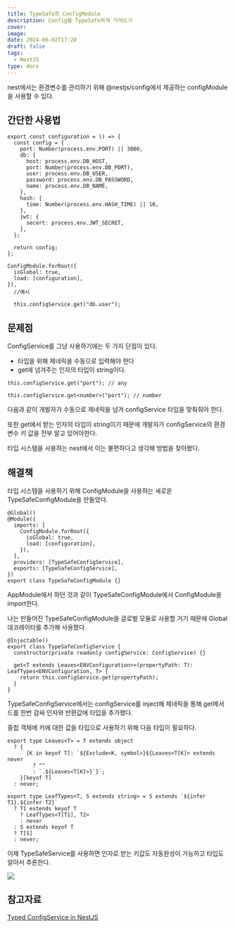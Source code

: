 ```yaml
---
title: TypeSafe한 ConfigModule
description: Config를 TypeSafe하게 가져오기
cover: 
image: 
date: 2024-06-02T17:20
draft: false
tags:
  - NestJS
type: docs
---
```


nest에서는 환경변수를 관리하기 위해 @nestjs/config에서 제공하는 configModule을 사용할 수 있다.

## 간단한 사용법

```tsx
export const configuration = () => {
  const config = {
    port: Number(process.env.PORT) || 3000,
    db: {
      host: process.env.DB_HOST,
      port: Number(process.env.DB_PORT),
      user: process.env.DB_USER,
      password: process.env.DB_PASSWORD,
      name: process.env.DB_NAME,
    },
    hash: {
      time: Number(process.env.HASH_TIME) || 10,
    },
    jwt: {
      secert: process.env.JWT_SECRET,
    },
  };

  return config;
};

ConfigModule.forRoot({
  isGlobal: true,
  load: [configuration],
}),
  //예시

  this.configService.get("db.user");
```

## 문제점

ConfigService를 그냥 사용하기에는 두 가지 단점이 있다.

- 타입을 위해 제네릭을 수동으로 입력해야 한다
- get에 넘겨주는 인자의 타입이 string이다.

```tsx
this.configService.get("port"); // any

this.configService.get<number>("port"); // number
```

다음과 같이 개발자가 수동으로 제네릭을 넘겨 configService 타입을 맞춰줘야 한다.

또한 get에서 받는 인자의 타입이 string이기 때문에 개발자가 configService의 환경변수 키 값을 전부 알고 있어야한다.

타입 시스템을 사용하는 nest에서 이는 불편하다고 생각해 방법을 찾아봤다.

## 해결책

타입 시스템을 사용하기 위해 ConfigModule을 사용하는 새로운 TypeSafeConfigModule을 만들었다.

```tsx
@Global()
@Module({
  imports: [
    ConfigModule.forRoot({
      isGlobal: true,
      load: [configuration],
    }),
  ],
  providers: [TypeSafeConfigService],
  exports: [TypeSafeConfigService],
})
export class TypeSafeConfigModule {}
```

AppModule에서 하던 것과 같이 TypeSafeConfigModule에서 ConfigModule을 import한다.

나는 만들어진 TypeSafeConfigModule을 글로벌 모듈로 사용할 거기 때문에 Global 데코레이터를 추가해 사용했다.

```tsx
@Injectable()
export class TypeSafeConfigService {
  constructor(private readonly configService: ConfigService) {}

  get<T extends Leaves<ENVConfiguration>>(propertyPath: T): LeafTypes<ENVConfiguration, T> {
    return this.configService.get(propertyPath);
  }
}
```

TypeSafeConfigService에서는 configService를 inject해 제네릭을 통해 get메서드를 한번 감싸 인자와 반환값에 타입을 추가했다.

중첩 객체에 키에 대한 값을 타입으로 사용하기 위해 다음 타입이 필요하다.

```tsx
export type Leaves<T> = T extends object
  ? {
      [K in keyof T]: `${Exclude<K, symbol>}${Leaves<T[K]> extends never
        ? ""
        : `.${Leaves<T[K]>}`}`;
    }[keyof T]
  : never;

export type LeafTypes<T, S extends string> = S extends `${infer T1}.${infer T2}`
  ? T1 extends keyof T
    ? LeafTypes<T[T1], T2>
    : never
  : S extends keyof T
  ? T[S]
  : never;
```

이제 TypeSafeService를 사용하면 인자로 받는 키값도 자동완성이 가능하고 타입도 알아서 추론한다.

![](https://i.imgur.com/bUPGVN9.gif)

## 참고자료

[Typed ConfigService in NestJS](https://dev.to/hantaihe/typed-configservice-in-nestjs-1nml)
